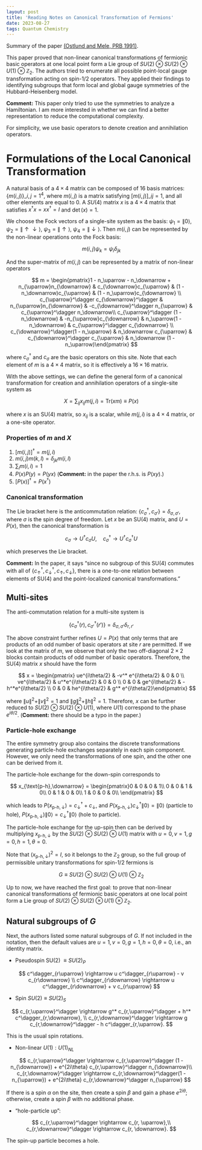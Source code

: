 ```yaml
---
layout: post
title: 'Reading Notes on Canonical Transformation of Fermions'
date: 2023-08-27
tags: Quantum Chemistry
---
```


Summary of the paper
[(Ostlund and Mele, PRB 1991)](https://journals.aps.org/prb/abstract/10.1103/PhysRevB.44.12413).

This paper proved that non-linear canonical transformations of fermionic basic operators at one local point form a Lie group of $SU(2) \otimes SU(2) \otimes U(1) \otimes \mathbb{Z}_2$. The authors tried to enumerate all possible point-local gauge transformation acting on spin-1/2 operators. They applied their findings to identifying subgroups that form local and global gauge symmetries of the Hubbard-Heisenberg model.

**Comment:** This paper only tried to use the symmetries to analyze a Hamiltonian. I am more interested in whether we can find a better representation to reduce the computational complexity.

For simplicity, we use basic operators to denote creation and annihilation operators. 

# Formulations of the Local Canonical Transformation

A natural basis of a $4\times 4$ matrix can be composed of 16 basis matrices: $\{m(i,j)\}\_{i,j=1}^4$, where $m(i,j)$ is a matrix satisfying $[m(i,j)]\_{ij} = 1$, and all other elements are equal to 0. A $SU(4)$ matrix $x$ is a $4\times 4$ matrix that satisfies $x^\dagger x = x x^\dagger = I$ and $\det(x) = 1$.

We choose the Fock vectors of a single-site system as the basis: $\psi_1 = \|0\rangle$, $\psi_2 = \|\uparrow\downarrow\rangle$, $\psi_3 = \|\uparrow\rangle$, $\psi_4 = \|\downarrow\rangle$. Then $m(i,j)$ can be represented by the non-linear operations onto the Fock basis:

$$
m(i,j) \psi_k = \psi_i \delta_{jk}
$$

And the super-matrix of $m(i,j)$ can be represented by a matrix of non-linear operators

 

$$
m = \begin{pmatrix}1 - n_\uparrow - n_\downarrow + n_{\uparrow}n_{\downarrow} & c_{\downarrow}c_{\uparrow} & (1 - n_\downarrow)c_{\uparrow} & (1 - n_\uparrow)c_{\downarrow} \\ c_{\uparrow}^\dagger c_{\downarrow}^\dagger &  n_{\uparrow}n_{\downarrow} & -c_{\downarrow}^\dagger n_{\uparrow} & c_{\uparrow}^\dagger n_\downarrow\\ c_{\uparrow}^\dagger (1 - n_\downarrow) & -n_{\uparrow}c_{\downarrow} & n_\uparrow(1 - n_\downarrow) & c_{\uparrow}^\dagger c_{\downarrow} \\ c_{\downarrow}^\dagger(1 - n_\uparrow) & n_\downarrow c_{\uparrow} & c_{\downarrow}^\dagger c_{\uparrow} & n_\downarrow (1 - n_\uparrow)\end{pmatrix}
$$

where $c^\dagger_\sigma$ and $c_\sigma$ are the basic operators on this site. Note that each element of $m$ is a $4\times 4$ matrix, so it is effectively a $16\times 16$ matrix.

With the above settings, we can define the general form of a canonical transformation for creation and annihilation operators of a single-site system as

$$
X = \sum_{ij} x_{ij} m(j,i) = \text{Tr}(xm) \equiv P(x)
$$

where $x$ is an SU(4) matrix, so $x_{ij}$ is a scalar, while $m(j,i)$ is a $4\times 4$ matrix, or a one-site operator. 

### Properties of $m$ and $X$

1. $[m(i,j)]^\dagger = m(j, i)$
2. $m(i,j)m(k,l) = \delta_{jk}m(i,l)$
3. $\sum_{i}m(i,i) = 1$
4. $P(x)P(y) = P(yx)$ (**Comment:** in the paper the r.h.s. is $P(xy)$.)
5. $[P(x)]^\dagger = P(x^\dagger)$

### Canonical transformation

The Lie bracket here is the anticommutation relation: $\{c_\sigma^\dagger, c_{\sigma'}\} = \delta_{\sigma,\sigma'}$, where $\sigma$ is the spin degree of freedom. Let $x$ be an SU(4) matrix, and $U = P(x)$, then the canonical transformation is

$$
c_\sigma \rightarrow U^\dagger c_\sigma U, \quad c_\sigma^\dagger \rightarrow U^\dagger c_\sigma^\dagger U
$$

which preserves the Lie bracket. 

**Comment:** In the paper, it says “since no subgroup of this SU(4) commutes with all of $\{c_\uparrow^\dagger, c_\downarrow^\dagger, c_\uparrow, c_\downarrow\}$, there is a one-to-one relation between elements of SU(4) and the point-localized canonical transformations.” 

## Multi-sites

The anti-commutation relation for a multi-site system is

$$
\{c_{\sigma}^\dagger(r), c_{\sigma'}^\dagger(r')\} = \delta_{\sigma, \sigma'}\delta_{r,r'}
$$

The above constraint further refines $U = P(x)$ that only terms that are products of an odd number of basic operators at site $r$ are permitted. If we look at the matrix of $m$, we observe that only the two off-diagonal $2\times 2$ blocks contain products of odd number of basic operators. Therefore, the SU(4) matrix $x$ should have the form

$$
x = \begin{pmatrix} ue^{i\theta/2} & -v^* e^{i\theta/2} & 0 & 0 \\ ve^{i\theta/2} & u^*e^{i\theta/2} & 0 & 0 \\ 0 & 0 & ge^{i\theta/2} & -h^*e^{i\theta/2} \\ 0 & 0 & he^{i\theta/2} & g^* e^{i\theta/2}\end{pmatrix}
$$

where $\|u\|^2 + \|v\|^2 = 1$  and $\|g\|^2 + \|h\|^2 = 1$. Therefore, $x$ can be further reduced to $SU(2) \otimes SU(2) \otimes U(1)$, where $U(1)$ correspond to the phase $e^{i\theta/2}$.  (**Comment:** there should be a typo in the paper.)

### Particle-hole exchange
The entire symmetry group also contains the discrete transformations generating particle-hole exchanges separately in each spin component. However, we only need the transformations of one spin, and the other one can be derived from it.

The particle-hole exchange for the down-spin corresponds to 

$$
x_{\text{p-h},\downarrow} = \begin{pmatrix}0 & 0 & 0 & 1\\ 0 & 0 & 1 & 0\\ 0 & 1 & 0 & 0\\ 1 & 0 & 0 & 0\\ \end{pmatrix}
$$

which leads to $P(x_{\text{p-h},\downarrow}) = c_\downarrow^\dagger + c_\downarrow$, and $P(x_{\text{p-h},\downarrow}) c_{\downarrow}^\dagger \|0\rangle = \|0\rangle$ (particle to hole), $P(x_{\text{p-h},\downarrow})  \|0\rangle = c_{\downarrow}^\dagger\|0\rangle$ (hole to particle).

The particle-hole exchange for the up-spin then can be derived by multiplying $x_{\text{p-h},\downarrow}$ by the $SU(2) \otimes SU(2) \otimes U(1)$ matrix with $u = 0, v = 1, g = 0, h = 1, \theta = 0$. 

Note that  $(x_{\text{p-h},\downarrow})^2 = I$, so it belongs to the $\mathbb{Z}_2$ group, so the full group of permissible unitary transformations for spin-1/2 fermions is 

$$
G \equiv SU(2) \otimes SU(2) \otimes U(1) \otimes \mathbb{Z}_2
$$

Up to now, we have reached the first goal: to prove that non-linear canonical transformations of fermionic basic operators at one local point form a Lie group of $SU(2) \otimes SU(2) \otimes U(1) \otimes \mathbb{Z}_2$. 

## Natural subgroups of $G$

Next, the authors listed some natural subgroups of $G$. If not included in the notation, then the default values are $u = 1, v = 0, g = 1, h = 0, \theta = 0$, i.e., an identity matrix.

- Pseudospin SU(2) $\equiv SU(2)_P$

$$
c^\dagger_{r\uparrow} \rightarrow u c^\dagger_{r\uparrow} - v c_{r\downarrow} \\ c^\dagger_{r\downarrow} \rightarrow u c^\dagger_{r\downarrow} + v c_{r\uparrow} 
$$


- Spin $SU(2) \equiv SU(2)_S$

$$
c_{r,\uparrow}^\dagger \rightarrow g^* c_{r,\uparrow}^\dagger + h^* c^\dagger_{r,\downarrow}, \\ c_{r,\downarrow}^\dagger \rightarrow g c_{r,\downarrow}^\dagger - h c^\dagger_{r,\uparrow}.
$$

This is the usual spin rotations.

- Non-linear $U(1): U(1)_{NL}$

$$
c_{r,\uparrow}^\dagger \rightarrow c_{r,\uparrow}^\dagger (1 - n_{\downarrow}) + e^{2i\theta} c_{r,\uparrow}^\dagger n_{\downarrow}\\
c_{r,\downarrow}^\dagger  \rightarrow c_{r,\downarrow}^\dagger(1 - n_{\uparrow}) + e^{2i\theta} c_{r,\downarrow}^\dagger n_{\uparrow}
$$

If there is a spin $\alpha$ on the site, then create a spin $\beta$ and gain a phase $e^{2i\theta}$; otherwise, create a spin $\beta$ with no additional phase.

- “hole-particle up”:

$$
c_{r,\uparrow}^\dagger \rightarrow c_{r, \uparrow},\\  c_{r,\downarrow}^\dagger \rightarrow c_{r, \downarrow}.
$$

The spin-up particle becomes a hole.

